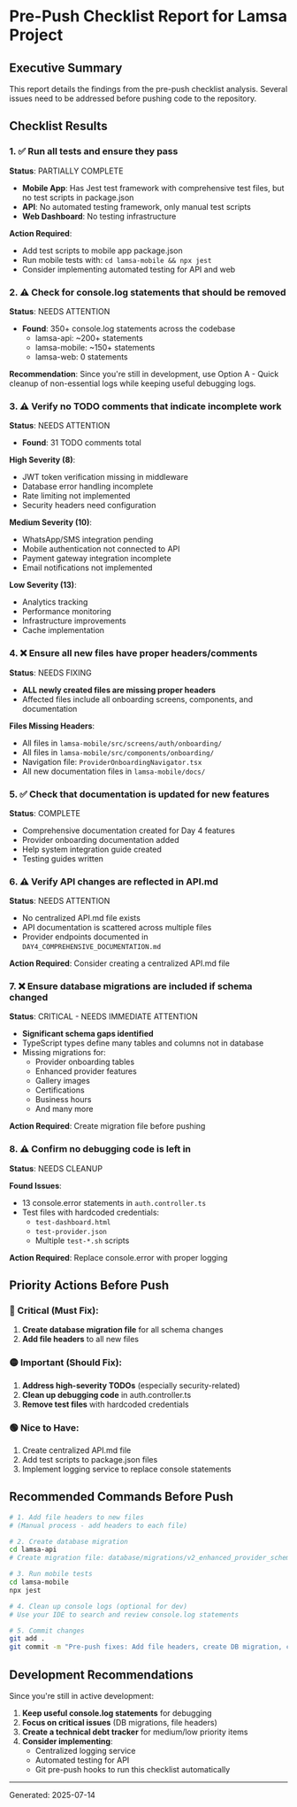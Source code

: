 # Pre-Push Checklist Report for Lamsa Project

## Executive Summary
This report details the findings from the pre-push checklist analysis. Several issues need to be addressed before pushing code to the repository.

## Checklist Results

### 1. ✅ Run all tests and ensure they pass
**Status**: PARTIALLY COMPLETE
- **Mobile App**: Has Jest test framework with comprehensive test files, but no test scripts in package.json
- **API**: No automated testing framework, only manual test scripts
- **Web Dashboard**: No testing infrastructure

**Action Required**:
- Add test scripts to mobile app package.json
- Run mobile tests with: `cd lamsa-mobile && npx jest`
- Consider implementing automated testing for API and web

### 2. ⚠️ Check for console.log statements that should be removed
**Status**: NEEDS ATTENTION
- **Found**: 350+ console.log statements across the codebase
  - lamsa-api: ~200+ statements
  - lamsa-mobile: ~150+ statements
  - lamsa-web: 0 statements

**Recommendation**: Since you're still in development, use Option A - Quick cleanup of non-essential logs while keeping useful debugging logs.

### 3. ⚠️ Verify no TODO comments that indicate incomplete work
**Status**: NEEDS ATTENTION
- **Found**: 31 TODO comments total

**High Severity (8)**:
- JWT token verification missing in middleware
- Database error handling incomplete
- Rate limiting not implemented
- Security headers need configuration

**Medium Severity (10)**:
- WhatsApp/SMS integration pending
- Mobile authentication not connected to API
- Payment gateway integration incomplete
- Email notifications not implemented

**Low Severity (13)**:
- Analytics tracking
- Performance monitoring
- Infrastructure improvements
- Cache implementation

### 4. ❌ Ensure all new files have proper headers/comments
**Status**: NEEDS FIXING
- **ALL newly created files are missing proper headers**
- Affected files include all onboarding screens, components, and documentation

**Files Missing Headers**:
- All files in `lamsa-mobile/src/screens/auth/onboarding/`
- All files in `lamsa-mobile/src/components/onboarding/`
- Navigation file: `ProviderOnboardingNavigator.tsx`
- All new documentation files in `lamsa-mobile/docs/`

### 5. ✅ Check that documentation is updated for new features
**Status**: COMPLETE
- Comprehensive documentation created for Day 4 features
- Provider onboarding documentation added
- Help system integration guide created
- Testing guides written

### 6. ⚠️ Verify API changes are reflected in API.md
**Status**: NEEDS ATTENTION
- No centralized API.md file exists
- API documentation is scattered across multiple files
- Provider endpoints documented in `DAY4_COMPREHENSIVE_DOCUMENTATION.md`

**Action Required**: Consider creating a centralized API.md file

### 7. ❌ Ensure database migrations are included if schema changed
**Status**: CRITICAL - NEEDS IMMEDIATE ATTENTION
- **Significant schema gaps identified**
- TypeScript types define many tables and columns not in database
- Missing migrations for:
  - Provider onboarding tables
  - Enhanced provider features
  - Gallery images
  - Certifications
  - Business hours
  - And many more

**Action Required**: Create migration file before pushing

### 8. ⚠️ Confirm no debugging code is left in
**Status**: NEEDS CLEANUP

**Found Issues**:
- 13 console.error statements in `auth.controller.ts`
- Test files with hardcoded credentials:
  - `test-dashboard.html`
  - `test-provider.json`
  - Multiple `test-*.sh` scripts

**Action Required**: Replace console.error with proper logging

## Priority Actions Before Push

### 🔴 Critical (Must Fix):
1. **Create database migration file** for all schema changes
2. **Add file headers** to all new files

### 🟡 Important (Should Fix):
1. **Address high-severity TODOs** (especially security-related)
2. **Clean up debugging code** in auth.controller.ts
3. **Remove test files** with hardcoded credentials

### 🟢 Nice to Have:
1. Create centralized API.md file
2. Add test scripts to package.json files
3. Implement logging service to replace console statements

## Recommended Commands Before Push

```bash
# 1. Add file headers to new files
# (Manual process - add headers to each file)

# 2. Create database migration
cd lamsa-api
# Create migration file: database/migrations/v2_enhanced_provider_schema.sql

# 3. Run mobile tests
cd lamsa-mobile
npx jest

# 4. Clean up console logs (optional for dev)
# Use your IDE to search and review console.log statements

# 5. Commit changes
git add .
git commit -m "Pre-push fixes: Add file headers, create DB migration, cleanup"
```

## Development Recommendations

Since you're still in active development:
1. **Keep useful console.log statements** for debugging
2. **Focus on critical issues** (DB migrations, file headers)
3. **Create a technical debt tracker** for medium/low priority items
4. **Consider implementing**:
   - Centralized logging service
   - Automated testing for API
   - Git pre-push hooks to run this checklist automatically

---
Generated: 2025-07-14